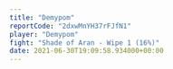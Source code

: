 ```yaml
---
title: "Demypom"
reportCode: "2dxwMnYH37rFJfN1"
player: "Demypom"
fight: "Shade of Aran - Wipe 1 (16%)"
date: 2021-06-30T19:09:58.934000+00:00
---
```

